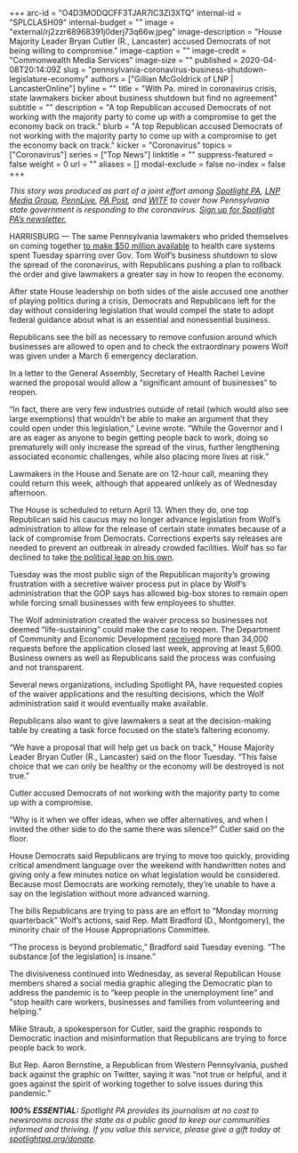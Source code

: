 +++
arc-id = "O4D3MODQCFF3TJAR7IC3ZI3XTQ"
internal-id = "SPLCLASH09"
internal-budget = ""
image = "external/rj2zzr68968391j0derj73q66w.jpeg"
image-description = "House Majority Leader Bryan Cutler (R., Lancaster) accused Democrats of not being willing to compromise."
image-caption = ""
image-credit = "Commonwealth Media Services"
image-size = ""
published = 2020-04-08T20:14:09Z
slug = "pennsylvania-coronavirus-business-shutdown-legislature-economy"
authors = ["Gillian McGoldrick of LNP | LancasterOnline"]
byline = ""
title = "With Pa. mired in coronavirus crisis, state lawmakers bicker about business shutdown but find no agreement"
subtitle = ""
description = "A top Republican accused Democrats of not working with the majority party to come up with a compromise to get the economy back on track."
blurb = "A top Republican accused Democrats of not working with the majority party to come up with a compromise to get the economy back on track."
kicker = "Coronavirus"
topics = ["Coronavirus"]
series = ["Top News"]
linktitle = ""
suppress-featured = false
weight = 0
url = ""
aliases = []
modal-exclude = false
no-index = false
+++

<i>This story was produced as part of a joint effort among </i><a href="https://www.spotlightpa.org/"><i>Spotlight PA</i></a><i>, </i><a href="https://lancasteronline.com/"><i>LNP Media Group</i></a><i>, </i><a href="https://www.pennlive.com/"><i>PennLive</i></a><i>, </i><a href="https://papost.org/"><i>PA Post</i></a><i>, and </i><a href="https://www.witf.org/"><i>WITF</i></a><i> to cover how Pennsylvania state government is responding to the coronavirus. </i><a href="https://www.spotlightpa.org/newsletters"><i>Sign up for Spotlight PA’s newsletter.</i></a>

HARRISBURG — The same Pennsylvania lawmakers who prided themselves on coming together <a href="https://www.spotlightpa.org/news/2020/03/pennsylvania-coronavirus-emergency-funding-fifty-million-masks-vents/">to make $50 million available</a> to health care systems spent Tuesday sparring over Gov. Tom Wolf’s business shutdown to slow the spread of the coronavirus, with Republicans pushing a plan to rollback the order and give lawmakers a greater say in how to reopen the economy.

After state House leadership on both sides of the aisle accused one another of playing politics during a crisis, Democrats and Republicans left for the day without considering legislation that would compel the state to adopt federal guidance about what is an essential and nonessential business.

Republicans see the bill as necessary to remove confusion around which businesses are allowed to open and to check the extraordinary powers Wolf was given under a March 6 emergency declaration.

In a letter to the General Assembly, Secretary of Health Rachel Levine warned the proposal would allow a “significant amount of businesses” to reopen.

“In fact, there are very few industries outside of retail (which would also see large exemptions) that wouldn’t be able to make an argument that they could open under this legislation,” Levine wrote. “While the Governor and I are as eager as anyone to begin getting people back to work, doing so prematurely will only increase the spread of the virus, further lengthening associated economic challenges, while also placing more lives at risk.”

<script src="https://www.spotlightpa.org/embed.js" async></script><div data-spl-embed-version="1" data-spl-src="https://www.spotlightpa.org/embeds/donate/"></div>


Lawmakers in the House and Senate are on 12-hour call, meaning they could return this week, although that appeared unlikely as of Wednesday afternoon.

The House is scheduled to return April 13. When they do, one top Republican said his caucus may no longer advance legislation from Wolf’s administration to allow for the release of certain state inmates because of a lack of compromise from Democrats. Corrections experts say releases are needed to prevent an outbreak in already crowded facilities. Wolf has so far declined to take <a href="https://www.spotlightpa.org/news/2020/04/pennsylvania-coronavirus-prison-releases-tom-wolf/">the political leap on his own</a>.

Tuesday was the most public sign of the Republican majority’s growing frustration with a secretive waiver process put in place by Wolf’s administration that the GOP says has allowed big-box stores to remain open while forcing small businesses with few employees to shutter.

The Wolf administration created the waiver process so businesses not deemed “life-sustaining” could make the case to reopen. The Department of Community and Economic Development <a href="https://www.spotlightpa.org/news/2020/04/pennsylvania-coronavirus-business-waivers-life-sustaining-application-close/" target="_blank">received</a> more than 34,000 requests before the application closed last week, approving at least 5,600. Business owners as well as Republicans said the process was confusing and not transparent.

Several news organizations, including Spotlight PA, have requested copies of the waiver applications and the resulting decisions, which the Wolf administration said it would eventually make available.

Republicans also want to give lawmakers a seat at the decision-making table by creating a task force focused on the state’s faltering economy.

“We have a proposal that will help get us back on track,” House Majority Leader Bryan Cutler (R., Lancaster) said on the floor Tuesday. “This false choice that we can only be healthy or the economy will be destroyed is not true.”

Cutler accused Democrats of not working with the majority party to come up with a compromise.

“Why is it when we offer ideas, when we offer alternatives, and when I invited the other side to do the same there was silence?” Cutler said on the floor.

<script src="https://www.spotlightpa.org/embed.js" async></script><div data-spl-embed-version="1" data-spl-src="https://www.spotlightpa.org/embeds/newsletter/"></div>


House Democrats said Republicans are trying to move too quickly, providing critical amendment language over the weekend with handwritten notes and giving only a few minutes notice on what legislation would be considered. Because most Democrats are working remotely, they’re unable to have a say on the legislation without more advanced warning.

The bills Republicans are trying to pass are an effort to “Monday morning quarterback” Wolf’s actions, said Rep. Matt Bradford (D., Montgomery), the minority chair of the House Appropriations Committee.

“The process is beyond problematic,” Bradford said Tuesday evening. “The substance [of the legislation] is insane.”

The divisiveness continued into Wednesday, as several Republican House members shared a social media graphic alleging the Democratic plan to address the pandemic is to “keep people in the unemployment line” and "stop health care workers, businesses and families from volunteering and helping.”

Mike Straub, a spokesperson for Cutler, said the graphic responds to Democratic inaction and misinformation that Republicans are trying to force people back to work.

But Rep. Aaron Bernstine, a Republican from Western Pennsylvania, pushed back against the graphic on Twitter, saying it was “not true or helpful, and it goes against the spirit of working together to solve issues during this pandemic.”

<i><b>100% ESSENTIAL: </b></i><i>Spotlight PA provides its journalism at no cost to newsrooms across the state as a public good to keep our communities informed and thriving. If you value this service, please give a gift today at </i><a href="https://www.spotlightpa.org/donate"><i>spotlightpa.org/donate</i></a><i>.</i>

<script src="https://www.spotlightpa.org/embed.js" async></script><div data-spl-embed-version="1" data-spl-src="https://www.spotlightpa.org/embeds/tips/?tip_text=Do%20you%20have%20a%20tip%20about%20%3Cb%3Ehow%20Pa.'s%20government%20is%20responding%20to%20the%20coronavirus%3C%2Fb%3E%3F%20Tell%20us."></div>
